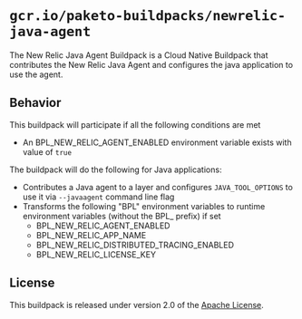 # `gcr.io/paketo-buildpacks/newrelic-java-agent`
The New Relic Java Agent Buildpack is a Cloud Native Buildpack that contributes the New Relic Java Agent and 
configures the java application to use the agent.

## Behavior
This buildpack will participate if all the following conditions are met

* An BPL_NEW_RELIC_AGENT_ENABLED environment variable exists with value of `true`

The buildpack will do the following for Java applications:

* Contributes a Java agent to a layer and configures `JAVA_TOOL_OPTIONS` to use it via `--javaagent` command line flag
* Transforms the following "BPL" environment variables to runtime environment variables  (without the BPL_ prefix) 
  if set
  * BPL_NEW_RELIC_AGENT_ENABLED
  * BPL_NEW_RELIC_APP_NAME
  * BPL_NEW_RELIC_DISTRIBUTED_TRACING_ENABLED
  * BPL_NEW_RELIC_LICENSE_KEY
  
## License
This buildpack is released under version 2.0 of the [Apache License][a].

[a]: http://www.apache.org/licenses/LICENSE-2.0

